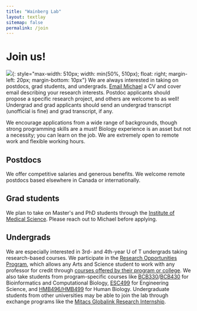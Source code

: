 ```yaml
---
title: "Wainberg Lab"
layout: textlay
sitemap: false
permalink: /join
---
```


# Join us!

![](https://www.utoronto.ca/sites/default/files/vlcsnap-2021-10-25-11h27m42s786-crop.jpg){: style="max-width: 510px; width: min(50%, 510px); float: right; margin-left: 20px; margin-bottom: 10px"}
We are always interested in taking on postdocs, grad students, and undergrads. <a href="mailto:%6D%2E%77%61%69%6E%62%65%72%67%40%75%74%6F%72%6F%6E%74%6F%2E%63%61">Email Michael</a> a CV and cover email describing your research interests. Postdoc applicants should propose a specific research project, and others are welcome to as well! Undergrad and grad applicants should send an undergrad transcript (unofficial is fine) and grad transcript, if any.

We encourage applications from a wide range of backgrounds, though strong programming skills are a must! Biology experience is an asset but not a necessity; you can learn on the job. We are extremely open to remote work and flexible working hours.

## Postdocs

We offer competitive salaries and generous benefits. We welcome remote postdocs based elsewhere in Canada or internationally. 

## Grad students

We plan to take on Master's and PhD students through the [Institute of Medical Science](https://ims.utoronto.ca/application-deadlines-and-requirements). Please reach out to Michael before applying.

## Undergrads

We are especially interested in 3rd- and 4th-year U of T undergrads taking research-based courses. We participate in the [Research Opportunities Program](https://www.artsci.utoronto.ca/current/experiential-learning/research-opportunities/research-opportunities-program), which allows any Arts and Science student to work with any professor for credit through [courses offered by their program or college](https://artsci.calendar.utoronto.ca/search-courses?course_keyword=Research+Opportunity+Program). We also take students from program-specific courses like [BCB330](https://bcb.csb.utoronto.ca/bcb330y-project/overview)/[BCB430](https://bcb.csb.utoronto.ca/bcb430y-project/overview) for Bioinformatics and Computational Biology, [ESC499](https://engineering.calendar.utoronto.ca/course/esc499y1) for Engineering Science, and [HMB496/HMB499](https://www.hmb.utoronto.ca/undergraduate/curriculum-course-info/research-projects-human-biology) for Human Biology. Undergraduate students from other universities may be able to join the lab through exchange programs like the [Mitacs Globalink Research Internship](https://www.mitacs.ca/en/programs/globalink/globalink-research-internship).

